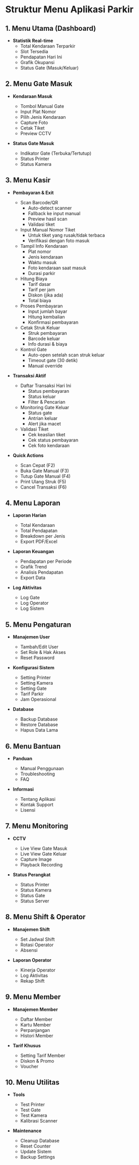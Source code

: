# Struktur Menu Aplikasi Parkir

## 1. Menu Utama (Dashboard)
- **Statistik Real-time**
  - Total Kendaraan Terparkir
  - Slot Tersedia
  - Pendapatan Hari Ini
  - Grafik Okupansi
  - Status Gate (Masuk/Keluar)

## 2. Menu Gate Masuk
- **Kendaraan Masuk**
  - Tombol Manual Gate
  - Input Plat Nomor
  - Pilih Jenis Kendaraan
  - Capture Foto
  - Cetak Tiket
  - Preview CCTV

- **Status Gate Masuk**
  - Indikator Gate (Terbuka/Tertutup)
  - Status Printer
  - Status Kamera

## 3. Menu Kasir
- **Pembayaran & Exit**
  - Scan Barcode/QR
    * Auto-detect scanner
    * Fallback ke input manual
    * Preview hasil scan
    * Validasi tiket
  - Input Manual Nomor Tiket
    * Untuk tiket yang rusak/tidak terbaca
    * Verifikasi dengan foto masuk
  - Tampil Info Kendaraan
    * Plat nomor
    * Jenis kendaraan
    * Waktu masuk
    * Foto kendaraan saat masuk
    * Durasi parkir
  - Hitung Biaya
    * Tarif dasar
    * Tarif per jam
    * Diskon (jika ada)
    * Total biaya
  - Proses Pembayaran
    * Input jumlah bayar
    * Hitung kembalian
    * Konfirmasi pembayaran
  - Cetak Struk Keluar
    * Struk pembayaran
    * Barcode keluar
    * Info durasi & biaya
  - Kontrol Gate
    * Auto-open setelah scan struk keluar
    * Timeout gate (30 detik)
    * Manual override

- **Transaksi Aktif**
  - Daftar Transaksi Hari Ini
    * Status pembayaran
    * Status keluar
    * Filter & Pencarian
  - Monitoring Gate Keluar
    * Status gate
    * Antrian keluar
    * Alert jika macet
  - Validasi Tiket
    * Cek keaslian tiket
    * Cek status pembayaran
    * Cek foto kendaraan

- **Quick Actions**
  - Scan Cepat (F2)
  - Buka Gate Manual (F3)
  - Tutup Gate Manual (F4)
  - Print Ulang Struk (F5)
  - Cancel Transaksi (F6)

## 4. Menu Laporan
- **Laporan Harian**
  - Total Kendaraan
  - Total Pendapatan
  - Breakdown per Jenis
  - Export PDF/Excel

- **Laporan Keuangan**
  - Pendapatan per Periode
  - Grafik Trend
  - Analisis Pendapatan
  - Export Data

- **Log Aktivitas**
  - Log Gate
  - Log Operator
  - Log Sistem

## 5. Menu Pengaturan
- **Manajemen User**
  - Tambah/Edit User
  - Set Role & Hak Akses
  - Reset Password

- **Konfigurasi Sistem**
  - Setting Printer
  - Setting Kamera
  - Setting Gate
  - Tarif Parkir
  - Jam Operasional

- **Database**
  - Backup Database
  - Restore Database
  - Hapus Data Lama

## 6. Menu Bantuan
- **Panduan**
  - Manual Penggunaan
  - Troubleshooting
  - FAQ

- **Informasi**
  - Tentang Aplikasi
  - Kontak Support
  - Lisensi

## 7. Menu Monitoring
- **CCTV**
  - Live View Gate Masuk
  - Live View Gate Keluar
  - Capture Image
  - Playback Recording

- **Status Perangkat**
  - Status Printer
  - Status Kamera
  - Status Gate
  - Status Server

## 8. Menu Shift & Operator
- **Manajemen Shift**
  - Set Jadwal Shift
  - Rotasi Operator
  - Absensi

- **Laporan Operator**
  - Kinerja Operator
  - Log Aktivitas
  - Rekap Shift

## 9. Menu Member
- **Manajemen Member**
  - Daftar Member
  - Kartu Member
  - Perpanjangan
  - Histori Member

- **Tarif Khusus**
  - Setting Tarif Member
  - Diskon & Promo
  - Voucher

## 10. Menu Utilitas
- **Tools**
  - Test Printer
  - Test Gate
  - Test Kamera
  - Kalibrasi Scanner

- **Maintenance**
  - Cleanup Database
  - Reset Counter
  - Update Sistem
  - Backup Settings 
